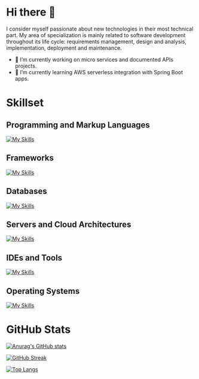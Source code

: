 # Hi there 👋

I consider myself passionate about new technologies in their most technical part. My area of specialization is mainly related to software development throughout its life cycle: requirements management, design and analysis, implementation, deployment and maintenance.

- 🔭 I’m currently working on micro services and documented APIs projects.
- 🌱 I’m currently learning AWS serverless integration with Spring Boot apps.

# Skillset

## Programming and Markup Languages
[![My Skills](https://skillicons.dev/icons?i=java,kotlin,py,js,ts,c,cpp,cs,html,css&perline=5)](https://skillicons.dev)

## Frameworks
[![My Skills](https://skillicons.dev/icons?i=spring,hibernate,fastapi,bootstrap,discord&perline=5)](https://skillicons.dev)

## Databases
[![My Skills](https://skillicons.dev/icons?i=mysql,postgres,redis,dynamodb,mongodb&perline=5)](https://skillicons.dev)

## Servers and Cloud Architectures
[![My Skills](https://skillicons.dev/icons?i=aws,nginx&perline=5)](https://skillicons.dev)

## IDEs and Tools
[![My Skills](https://skillicons.dev/icons?i=idea,eclipse,visualstudio,vscode,androidstudio,git,github,gitlab,gradle,maven,jenkins,docker,kubernetes&perline=5)](https://skillicons.dev)

## Operating Systems
[![My Skills](https://skillicons.dev/icons?i=linux,raspberrypi&perline=5)](https://skillicons.dev)

# GitHub Stats
[![Anurag's GitHub stats](https://github-readme-stats.vercel.app/api?username=gescof&show_icons=true&theme=dark)](https://github.com/anuraghazra/github-readme-stats)

[![GitHub Streak](https://github-readme-streak-stats.herokuapp.com/?user=gescof&theme=dark)](https://git.io/streak-stats)

[![Top Langs](https://github-readme-stats.vercel.app/api/top-langs/?username=gescof&layout=compact&theme=dark)](https://github.com/anuraghazra/github-readme-stats)

<!--
**Gescof/gescof** is a ✨ _special_ ✨ repository because its `README.md` (this file) appears on your GitHub profile.

Here are some ideas to get you started:

- 🔭 I’m currently working on ...
- 🌱 I’m currently learning ...
- 👯 I’m looking to collaborate on ...
- 🤔 I’m looking for help with ...
- 💬 Ask me about ...
- 📫 How to reach me: ...
- 😄 Pronouns: ...
- ⚡ Fun fact: ...
-->
